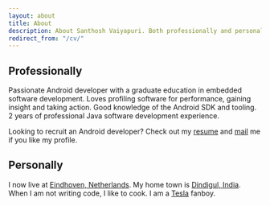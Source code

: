 ```yaml
---
layout: about
title: About
description: About Santhosh Vaiyapuri. Both professionally and personally.
redirect_from: "/cv/"
---
```

## Professionally

Passionate Android developer with a graduate education in embedded software development. Loves profiling software for performance, gaining insight and taking action. Good knowledge of the Android SDK and tooling. 2 years of professional Java software development experience.

Looking to recruit an Android developer? Check out my [resume](/public/files/Santhosh_Vaiyapuri_resume.pdf) and [mail](mailto:santhoshvai@gmail.com) me if you like my profile.

## Personally

I now live at [Eindhoven, Netherlands](https://www.google.nl/maps/place/Eindhoven/@51.4484856,5.4515104,12z/data=!3m1!4b1!4m2!3m1!1s0x47c6d91b5579c39f:0xf39ad2648164b998). My home town is [Dindigul, India](https://www.google.nl/maps/place/Dindigul,+Tamil+Nadu,+India/@10.3640591,77.9738117,13z/data=!4m2!3m1!1s0x3b00aa57a54881e3:0x765a14068982e6e7). When I am not writing code, I like to cook. I am a [Tesla](http://www.teslamotors.com/) fanboy.
